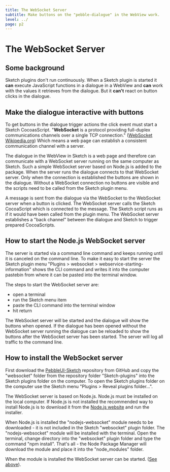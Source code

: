 ```yaml
---
title: The WebSocket Server
subtitle: Make buttons on the "pebble-dialogue" in the WebView work.
level: ../
page: p2
---
```


# The WebSocket Server

## Some background
Sketch plugins don't run continuously. When a Sketch plugin is started it **can** execute JavaScript functions in a dialogue in a WebView and **can** work with the values it retrieves from the dialogue. But it **can't** react on button clicks in the dialogue.

## Make the dialogue interactive with buttons
To get buttons in the dialogue trigger actions the click event must start a Sketch CocoasScript. "**WebSocket** is a protocol providing full-duplex communications channels over a single TCP connection." ([WebSocket Wikipedia.org](http://en.wikipedia.org/wiki/Websocket)) Which means a web page can establish a consistent communication channel with a server. 

The dialogue in the WebView in Sketch is a web page and therefore can communicate with a WebSocket server running on the same computer as Sketch. Such a simple WebSocket server based on Node.js is added to the package. When the server runs the dialogue connects to that WebSocket server. Only when the connection is established the buttons are shown in the dialogue. Without a WebSocket connection no buttons are visible and the scripts need to be called from the Sketch plugin menu.

A message is sent from the dialogue via the WebSocket to the WebSocket server when a button is clicked. The WebSocket server calls the Sketch CocoaScript which is connected to the message. The Sketch script runs as if it would have been called from the plugin menu. The WebSocket server establishes a "back channel" between the dialogue and Sketch to trigger prepared CocoaScripts.

## How to start the Node.js WebSocket server
The server is started via a command line command and keeps running until it is canceled on the command line. To make it easy to start the server the Sketch plugin menu "Plugins > websocket > webservice-starting-information" shows the CLI command and writes it into the computer pastebin from where it can be pasted into the terminal window.

The steps to start the WebSocket server are: 
* open a terminal
* run the Sketch menu item
* paste the CLI command into the terminal window
* hit return

The WebSocket server will be started and the dialogue will show the buttons when opened. If the dialogue has been opened without the WebSocket server running the dialogue can be reloaded to show the buttons after the WebSocket server has been started. The server will log all traffic to the command line.

## How to install the WebSocket server
First download the [PebbleUI-Sketch](https://github.com/uhunkler/PebbleUI-Sketch) repository from GitHub and copy the "websocket" folder from the repository folder "Sketch-plugins" into the Sketch plugins folder on the computer. To open the Sketch plugins folder on the computer use the Sketch  menu "Plugins > Reveal plugins folder...".

The WebSocket server is based on Node.js. Node.js must be installed on the local computer. If Node.js is not installed the recommended way to install Node.js is to download it from the [Node.js website](http://nodejs.org) and run the installer.

When Node.js is installed the "nodejs-websocket" module needs to be downloaded - it is not included in the Sketch "websocket" plugin folder. The "nodejs-websocket" module will be installed with the terminal. Open the terminal, change directory into the "websocket" plugin folder and type the command "npm install". That's all - the Node Package Manager will download the module and place it into the "node_modules" folder.

When the module is installed the WebSocket server can be started. ([See above](#how-to-start-the-node-js-websocket-server)).